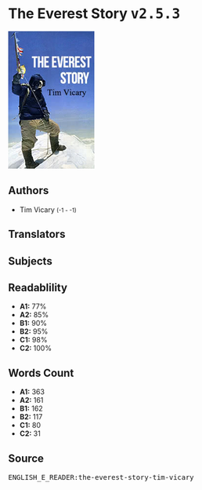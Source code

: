 # The Everest Story <kbd>v2.5.3</kbd>

![](./cover.medium.jpg "")

## Authors


 - Tim Vicary <small>(-1 - -1)</small>

## Translators



## Subjects



## Readablility


 - **A1:** 77%
 - **A2:** 85%
 - **B1:** 90%
 - **B2:** 95%
 - **C1:** 98%
 - **C2:** 100%

## Words Count


 - **A1:** 363
 - **A2:** 161
 - **B1:** 162
 - **B2:** 117
 - **C1:** 80
 - **C2:** 31

## Source


<kbd>ENGLISH_E_READER:the-everest-story-tim-vicary</kbd>
